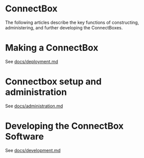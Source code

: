 # ConnectBox

The following articles describe the key functions of constructing, administering, and further developing the ConnectBoxes.

# Making a ConnectBox

See [docs/deployment.md](https://github.com/ConnectBox/connectbox-pi/blob/master/docs/deployment.md)

# Connectbox setup and administration

See [docs/administration.md](https://github.com/ConnectBox/connectbox-pi/blob/master/docs/administration.md)

# Developing the ConnectBox Software

See [docs/development.md](https://github.com/ConnectBox/connectbox-pi/blob/master/docs/development.md)